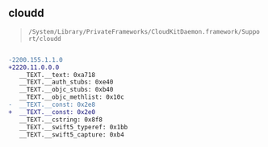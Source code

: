 ## cloudd

> `/System/Library/PrivateFrameworks/CloudKitDaemon.framework/Support/cloudd`

```diff

-2200.155.1.1.0
+2220.11.0.0.0
   __TEXT.__text: 0xa718
   __TEXT.__auth_stubs: 0xe40
   __TEXT.__objc_stubs: 0xb40
   __TEXT.__objc_methlist: 0x10c
-  __TEXT.__const: 0x2e8
+  __TEXT.__const: 0x2e0
   __TEXT.__cstring: 0x8f8
   __TEXT.__swift5_typeref: 0x1bb
   __TEXT.__swift5_capture: 0xb4

```
